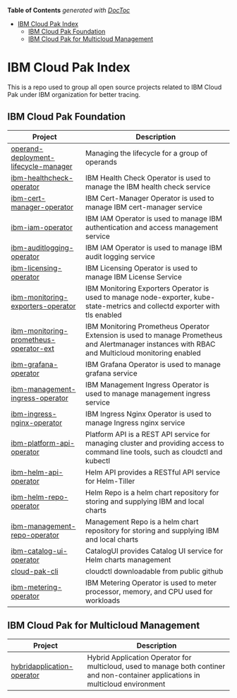 <!-- START doctoc generated TOC please keep comment here to allow auto update -->
<!-- DON'T EDIT THIS SECTION, INSTEAD RE-RUN doctoc TO UPDATE -->
**Table of Contents**  *generated with [DocToc](https://github.com/thlorenz/doctoc)*

- [IBM Cloud Pak Index](#ibm-cloud-pak-index)
  - [IBM Cloud Pak Foundation](#ibm-cloud-pak-foundation)
  - [IBM Cloud Pak for Multicloud Management](#ibm-cloud-pak-for-multicloud-management)

<!-- END doctoc generated TOC please keep comment here to allow auto update -->

# IBM Cloud Pak Index

This is a repo used to group all open source projects related to IBM Cloud Pak under IBM organization for better tracing.

## IBM Cloud Pak Foundation

| Project                                                                                                                                                                                                            | Description                         |
| -------------------------------------  | --------------------------------|
| [operand-deployment-lifecycle-manager](https://github.com/IBM/operand-deployment-lifecycle-manager)| Managing the lifecycle for a group of operands |
| [ibm-healthcheck-operator](https://github.com/IBM/ibm-healthcheck-operator)| IBM Health Check Operator is used to manage the IBM health check service |
| [ibm-cert-manager-operator](https://github.com/IBM/ibm-cert-manager-operator) | IBM Cert-Manager Operator is used to manage IBM cert-manager service |
| [ibm-iam-operator](https://github.com/IBM/ibm-iam-operator) | IBM IAM Operator is used to manage IBM authentication and access management service |
| [ibm-auditlogging-operator](https://github.com/IBM/ibm-auditlogging-operator) | IBM IAM Operator is used to manage IBM audit logging service |
| [ibm-licensing-operator](https://github.com/IBM/ibm-licensing-operator) | IBM Licensing Operator is used to manage IBM License Service |
| [ibm-monitoring-exporters-operator](https://github.com/IBM/ibm-monitoring-exporters-operator) | IBM Monitoring Exporters Operator is used to manage node-exporter, kube-state-metrics and collectd exporter with tls enabled |
| [ibm-monitoring-prometheus-operator-ext](https://github.com/IBM/ibm-monitoring-prometheus-operator-ext) | IBM Monitoring Prometheus Operator Extension is used to manage Prometheus and Alertmanager instances with RBAC and Multicloud monitoring enabled |
| [ibm-grafana-operator](https://github.com/IBM/ibm-grafana-operator) | IBM Grafana Operator is used to manage grafana service |
| [ibm-management-ingress-operator](https://github.com/IBM/ibm-management-ingress-operator) | IBM Management Ingress Operator is used to manage management ingress service |
| [ibm-ingress-nginx-operator](https://github.com/IBM/ibm-ingress-nginx-operator) | IBM Ingress Nginx Operator is used to manage Ingress nginx service |
| [ibm-platform-api-operator](https://github.com/IBM/ibm-platform-api-operator) | Platform API is a REST API service for managing cluster and providing access to command line tools, such as cloudctl and kubectl |
| [ibm-helm-api-operator](https://github.com/IBM/ibm-helm-api-operator) | Helm API provides a RESTful API service for Helm-Tiller |
| [ibm-helm-repo-operator](https://github.com/IBM/ibm-helm-repo-operator) | Helm Repo is a helm chart repository for storing and supplying IBM and local charts |
| [ibm-management-repo-operator](https://github.com/IBM/ibm-management-repo-operator) | Management Repo is a helm chart repository for storing and supplying IBM and local charts |
| [ibm-catalog-ui-operator](https://github.com/IBM/ibm-catalog-ui-operator) | CatalogUI provides Catalog UI service for Helm charts management |
| [cloud-pak-cli](https://github.com/IBM/cloud-pak-cli) | cloudctl downloadable from public github |
| [ibm-metering-operator](https://github.com/IBM/ibm-metering-operator) | IBM Metering Operator is used to meter processor, memory, and CPU used for workloads |

## IBM Cloud Pak for Multicloud Management

| Project                                                                                                                                                                                                            | Description                         |
| -------------------------------------  | --------------------------------|
| [hybridapplication-operator](https://github.com/IBM/hybridapplication-operator)| Hybrid Application Operator for multicloud, used to manage both continer and non-container applications in multicloud environment |
